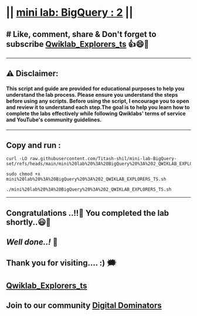 # || [mini lab: BigQuery : 2](https://www.cloudskillsboost.google/games/5701/labs/36436) ||

## # Like, comment, share & Don't forget to subscribe [Qwiklab_Explorers_ts](https://youtube.com/@titashshil?si=RgamNu1dc9jVIbJN) 👍😄🤝

---
## ⚠️ **Disclaimer:**
#### This script and guide are provided for educational purposes to help you understand the lab process. Please ensure you understand the steps before using any scripts. Before using the script, I encourage you to open and review it to understand each step.The goal is to help you learn how to complete the labs effectively while following Qwiklabs' terms of service and YouTube's community guidelines.
---

## Copy and run :

```
curl -LO raw.githubusercontent.com/Titash-shil/mini-lab-BigQuery-set/refs/heads/main/mini%20lab%20%3A%20BigQuery%20%3A%202_QWIKLAB_EXPLORERS_TS.sh

sudo chmod +x mini%20lab%20%3A%20BigQuery%20%3A%202_QWIKLAB_EXPLORERS_TS.sh

./mini%20lab%20%3A%20BigQuery%20%3A%202_QWIKLAB_EXPLORERS_TS.sh
```
---

## Congratulations ..!!🎉  You completed the lab shortly..😃💯

## *Well done..!* 👏

## Thank you for visiting.... :) 🗯️

## [Qwiklab_Explorers_ts](https://youtube.com/@titashshil?si=RgamNu1dc9jVIbJN)

## Join to our community [Digital Dominators](https://chat.whatsapp.com/J0o1beFGCHfJ8ZHGKjcqkd)
